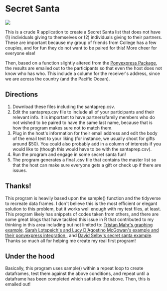 # Secret Santa

![](https://giphy.com/gifs/christmas-the-office-michael-scott-wranrCRq3f90A)

This is a crude R application to create a Secret Santa list that does not have (1) individuals giving to themselves or (2) individuals giving to their partners. These are important because my group of friends from College has a few couples, and for fun they do not want to be paired for this! More cheer for everyone else!

Then, based on a function slightly altered from the [Ponyexpress Package](https://github.com/ropenscilabs/ponyexpress), the results are emailed out to the participants so that even the host does not know who has who. This include a column for the receiver's address, since we are across the country (and the Pacific Ocean).

## Directions

1. Download these files including the santaprep.csv.
2. Edit the santaprep.csv file to include all of your participants and their relevant info. It is important to have partners/family members who do not wished to be paired to have the same last name, because that is how the program makes sure not to match them.
3. Plug in the host's information for their email address and edit the body of the email text to your liking (for instance, we usually shoot for gifts around $50). You could also probably add in a column of interests if you would like to (though this would have to be with the santaprep.csv).
4. Run the program and engage in some secret santa fun!
5. The program generates a final .csv file that contains the master list so that the host can make sure everyone gets a gift or check up if there are issues.

## Thanks!

This program is heavily based upon the sample() function and the tidyverse to recreate data frames. I don't believe this is the most efficient or elegant solution to this problem, but it works well enough with my test files, at least. This program likely has snippets of codes taken from others, and there are some great blogs that have tackled this issue in R that contributed to my thinking in this area including but not limited to: [Tristan Mahr's graphing example](https://www.tjmahr.com/secret-santa-graph-traversal/), [Sarah Lotspeich's and Lucy D'Agostino McGowan's example and their ponyexpress integration ](https://livefreeordichotomize.com/2017/11/15/secret-sampling/), and [David Selby's secret santa example](https://selbydavid.com/2016/12/07/santa/). Thanks so much all for helping me create my real first program! 

## Under the hood

Basically, this program uses sample() within a repeat loop to create dataframes, test them against the above conditions, and repeat until a dataframe has been completed which satisfies the above. Then, this is emailed out!